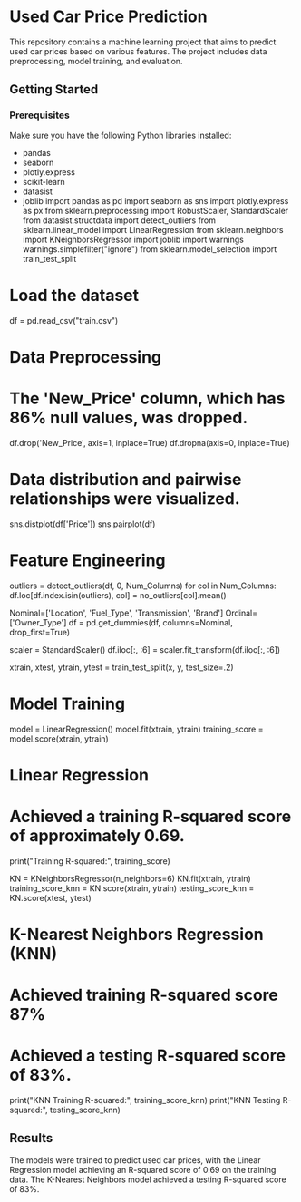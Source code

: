# Used Car Price Prediction

This repository contains a machine learning project that aims to predict used car prices based on various features. The project includes data preprocessing, model training, and evaluation.

## Getting Started

### Prerequisites

Make sure you have the following Python libraries installed:

- pandas
- seaborn
- plotly.express
- scikit-learn
- datasist
- joblib
import pandas as pd
import seaborn as sns
import plotly.express as px
from sklearn.preprocessing import RobustScaler, StandardScaler
from datasist.structdata import detect_outliers
from sklearn.linear_model import LinearRegression
from sklearn.neighbors import KNeighborsRegressor
import joblib
import warnings 
warnings.simplefilter("ignore")
from sklearn.model_selection import train_test_split

# Load the dataset
df = pd.read_csv("train.csv")

# Data Preprocessing
# The 'New_Price' column, which has 86% null values, was dropped.
df.drop('New_Price', axis=1, inplace=True)
df.dropna(axis=0, inplace=True)

# Data distribution and pairwise relationships were visualized.
sns.distplot(df['Price'])
sns.pairplot(df)

# Feature Engineering
outliers = detect_outliers(df, 0, Num_Columns)
for col in Num_Columns:
    df.loc[df.index.isin(outliers), col] = no_outliers[col].mean()

Nominal=['Location', 'Fuel_Type', 'Transmission', 'Brand']
Ordinal=['Owner_Type']
df = pd.get_dummies(df, columns=Nominal, drop_first=True)

scaler = StandardScaler()
df.iloc[:, :6] = scaler.fit_transform(df.iloc[:, :6])

xtrain, xtest, ytrain, ytest = train_test_split(x, y, test_size=.2)

# Model Training
model = LinearRegression()
model.fit(xtrain, ytrain)
training_score = model.score(xtrain, ytrain)

# Linear Regression
# Achieved a training R-squared score of approximately 0.69.
print("Training R-squared:", training_score)

KN = KNeighborsRegressor(n_neighbors=6)
KN.fit(xtrain, ytrain)
training_score_knn = KN.score(xtrain, ytrain)
testing_score_knn = KN.score(xtest, ytest)

# K-Nearest Neighbors Regression (KNN)
# Achieved training R-squared score 87%
# Achieved a testing R-squared score of 83%.
print("KNN Training R-squared:", training_score_knn)
print("KNN Testing R-squared:", testing_score_knn)

## Results

The models were trained to predict used car prices, with the Linear Regression model achieving an R-squared score of 0.69 on the training data. The K-Nearest Neighbors model achieved a testing R-squared score of 83%.
